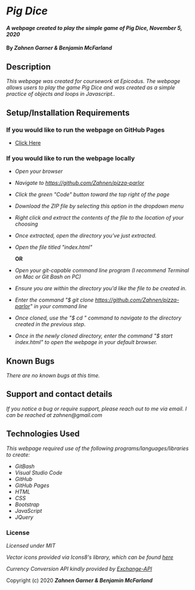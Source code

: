 # _Pig Dice_

#### _A webpage created to play the simple game of Pig Dice, November 5, 2020_

#### By _**Zahnen Garner & Benjamin McFarland**_

## Description

_This webpage was created for coursework at Epicodus. The webpage allows users to play the game Pig Dice and was created as a simple practice of objects and loops in Javascript.._

## Setup/Installation Requirements

### If you would like to run the webpage on GitHub Pages
* [Click Here](https://zahnen.github.io/pig-dice/)

### If you would like to run the webpage locally

* _Open your browser_
* _Navigate to https://github.com/Zahnen/pizza-parlor_
* _Click the green "Code" button toward the top right of the page_
* _Download the ZIP file by selecting this option in the dropdown menu_
* _Right click and extract the contents of the file to the location of your choosing_
* _Once extracted, open the directory you've just extracted._
* _Open the file titled "index.html"_

  **OR**

* _Open your git-capable command line program (I recommend Terminal on Mac or Git Bash on PC)_
* _Ensure you are within the directory you'd like the file to be created in._
* _Enter the command "$ git clone https://github.com/Zahnen/pizza-parlor" in your command line_
* _Once cloned, use the "$ cd " command to navigate to the directory created in the previous step._
* _Once in the newly cloned directory, enter the command "$ start index.html" to open the webpage in your default browser._

## Known Bugs

_There are no known bugs at this time._

## Support and contact details

_If you notice a bug or require support, please reach out to me via email. I can be reached at zahnen@gmail.com_

## Technologies Used

_This webpage required use of the following programs/languages/libraries to create:_
* _GitBash_
* _Visual Studio Code_
* _GitHub_
* _GitHub Pages_
* _HTML_
* _CSS_
* _Bootstrap_
* _JavaScript_
* _JQuery_


### License

*Licensed under MIT*

*Vector icons provided via Icons8's library, which can be found [here](https://icons8.com/)*

*Currency Conversion API kindly provided by [Exchange-API](https://www.exchangerate-api.com/)*


Copyright (c) 2020 **_Zahnen Garner & Benjamin McFarland_**